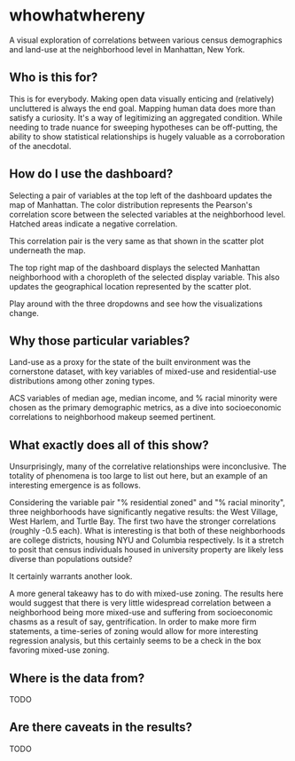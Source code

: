 # whowhatwhereny
A visual exploration of correlations between various census demographics and land-use at the neighborhood level in Manhattan, New York.

## Who is this for?

This is for everybody. Making open data visually enticing and (relatively) uncluttered is always the end goal. Mapping human data does more than satisfy a curiosity. It's a way of legitimizing an aggregated condition. While needing to trade nuance for sweeping hypotheses can be off-putting, the ability to show statistical relationships is hugely valuable as a corroboration of the anecdotal.


## How do I use the dashboard?

Selecting a pair of variables at the top left of the dashboard updates the map of Manhattan. The color distribution represents the Pearson's correlation score between the selected variables at the neighborhood level. Hatched areas indicate a negative correlation.

This correlation pair is the very same as that shown in the scatter plot underneath the map.

The top right map of the dashboard displays the selected Manhattan neighborhood with a choropleth of the selected display variable. This also updates the geographical location represented by the scatter plot.

Play around with the three dropdowns and see how the visualizations change.


## Why those particular variables?

Land-use as a proxy for the state of the built environment was the cornerstone dataset, with key variables of mixed-use and residential-use distributions among other zoning types.

ACS variables of median age, median income, and % racial minority were chosen as the primary demographic metrics, as a dive into socioeconomic correlations to neighborhood makeup seemed pertinent.


## What exactly does all of this show?

Unsurprisingly, many of the correlative relationships were inconclusive. The totality of phenomena is too large to list out here, but an example of an interesting emergence is as follows.

Considering the variable pair "% residential zoned" and "% racial minority", three neighborhoods have significantly negative results: the West Village, West Harlem, and Turtle Bay. The first two have the stronger correlations (roughly -0.5 each). What is interesting is that both of these neighborhoods are college districts, housing NYU and Columbia respectively. Is it a stretch to posit that census individuals housed in university property are likely less diverse than populations outside?

It certainly warrants another look.

A more general takeawy has to do with mixed-use zoning. The results here would suggest that there is very little widespread correlation between a neighborhood being more mixed-use and suffering from socioeconomic chasms as a result of say, gentrification. In order to make more firm statements, a time-series of zoning would allow for more interesting regression analysis, but this certainly seems to be a check in the box favoring mixed-use zoning.


## Where is the data from?
TODO


## Are there caveats in the results?
TODO
